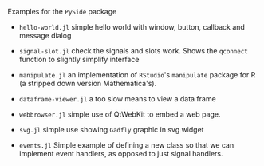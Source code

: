 Examples for the `PySide` package


* `hello-world.jl` simple hello world with window, button, callback and message dialog

* `signal-slot.jl` check the signals and slots work. Shows the `qconnect` function to slightly simplify interface

* `manipulate.jl` an implementation of `RStudio`'s `manipulate` package for R (a stripped down version Mathematica's).

* `dataframe-viewer.jl` a too slow means to view a data frame

* `webbrowser.jl` simple use of QtWebKit to embed a web page.

* `svg.jl` simple use showing `Gadfly` graphic in svg widget
  
* `events.jl`  Simple example of defining a new class so that we can implement event handlers, as opposed to just signal handlers.






